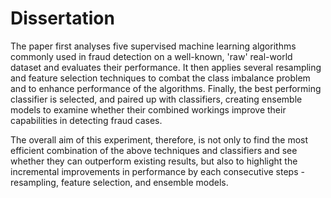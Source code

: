 # Dissertation


The paper first analyses five supervised machine learning algorithms commonly used in fraud detection on a well-known, 'raw' real-world dataset and evaluates their performance. It then applies several resampling and feature selection techniques to combat the class imbalance problem and to enhance performance of the algorithms. Finally, the best performing classifier is selected, and paired up with classifiers, creating ensemble models to examine whether their combined workings improve their capabilities in detecting fraud cases. 

The overall aim of this experiment, therefore, is not only to find the most efficient combination of the above techniques and classifiers and see whether they can outperform existing results, but also to highlight the incremental improvements in performance by each consecutive steps - resampling, feature selection, and ensemble models. 

